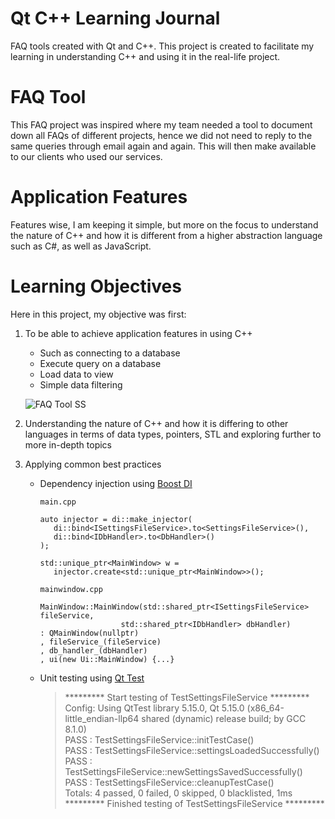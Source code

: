 # Qt C++ Learning Journal
FAQ tools created with Qt and C++. This project is created to facilitate my learning in understanding C++ and using it in the real-life project. 

# FAQ Tool
This FAQ project was inspired where my team needed a tool to document down all FAQs of different projects, hence we did not need to reply to the same queries through email again and again. This will then make available to our clients who used our services.

# Application Features
Features wise, I am keeping it simple, but more on the focus to understand the nature of C++ and how it is different from a higher abstraction language such as C#, as well as JavaScript.

# Learning Objectives
Here in this project, my objective was first:

1. To be able to achieve application features in using C++
   - Such as connecting to a database
   - Execute query on a database
   - Load data to view
   - Simple data filtering

   ![FAQ Tool SS](https://i.ibb.co/3Rg1yk5/project-faq.jpg)

2. Understanding the nature of C++ and how it is differing to other languages in terms of data types, pointers, STL and exploring further to more in-depth topics

3. Applying common best practices
   - Dependency injection using [Boost DI](https://github.com/boost-experimental/di)
   
      ```
      main.cpp

      auto injector = di::make_injector(
         di::bind<ISettingsFileService>.to<SettingsFileService>(),
         di::bind<IDbHandler>.to<DbHandler>()
      );

      std::unique_ptr<MainWindow> w =
         injector.create<std::unique_ptr<MainWindow>>();
      ```

      ```
      mainwindow.cpp

      MainWindow::MainWindow(std::shared_ptr<ISettingsFileService> fileService,
                        std::shared_ptr<IDbHandler> dbHandler)
      : QMainWindow(nullptr)
      , fileService_(fileService)
      , db_handler_(dbHandler)
      , ui(new Ui::MainWindow) {...}
      ```

   - Unit testing using [Qt Test](https://doc.qt.io/qt-5/qtest-overview.html)

      >********* Start testing of TestSettingsFileService *********\
      >Config: Using QtTest library 5.15.0, Qt 5.15.0 (x86_64-little_endian-llp64 shared (dynamic) release build; by GCC 8.1.0)\
      PASS   : TestSettingsFileService::initTestCase()\
      PASS   : TestSettingsFileService::settingsLoadedSuccessfully()\
      PASS   : TestSettingsFileService::newSettingsSavedSuccessfully()\
      PASS   : TestSettingsFileService::cleanupTestCase()\
      Totals: 4 passed, 0 failed, 0 skipped, 0 blacklisted, 1ms\
      >********* Finished testing of TestSettingsFileService *********
